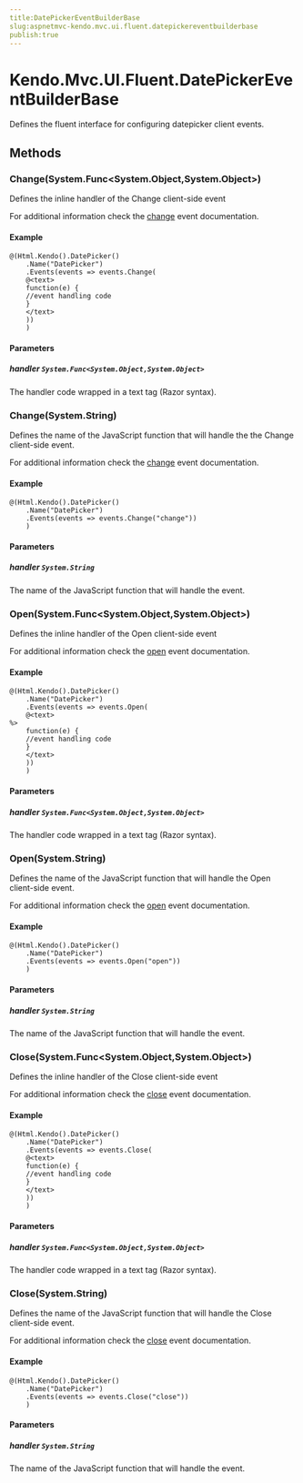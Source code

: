 ```yaml
---
title:DatePickerEventBuilderBase
slug:aspnetmvc-kendo.mvc.ui.fluent.datepickereventbuilderbase
publish:true
---
```


# Kendo.Mvc.UI.Fluent.DatePickerEventBuilderBase
Defines the fluent interface for configuring datepicker client events.



## Methods

### Change(System.Func\<System.Object,System.Object\>)
Defines the inline handler of the Change client-side event

For additional information check the [change](/api/web/datepickerbase#events-change) event documentation.


#### Example

    @(Html.Kendo().DatePicker()
        .Name("DatePicker")
        .Events(events => events.Change(
        @<text>
        function(e) {
        //event handling code
        }
        </text>
        ))
        )
        


#### Parameters

##### handler `System.Func<System.Object,System.Object>`
The handler code wrapped in a text tag (Razor syntax).




### Change(System.String)
Defines the name of the JavaScript function that will handle the the Change client-side event.

For additional information check the [change](/api/web/datepickerbase#events-change) event documentation.


#### Example

    @(Html.Kendo().DatePicker()
        .Name("DatePicker")
        .Events(events => events.Change("change"))
        )
        


#### Parameters

##### handler `System.String`
The name of the JavaScript function that will handle the event.




### Open(System.Func\<System.Object,System.Object\>)
Defines the inline handler of the Open client-side event

For additional information check the [open](/api/web/datepickerbase#events-open) event documentation.


#### Example

    @(Html.Kendo().DatePicker()
        .Name("DatePicker")
        .Events(events => events.Open(
        @<text>
    %>
        function(e) {
        //event handling code
        }
        </text>
        ))
        )
        


#### Parameters

##### handler `System.Func<System.Object,System.Object>`
The handler code wrapped in a text tag (Razor syntax).




### Open(System.String)
Defines the name of the JavaScript function that will handle the Open client-side event.

For additional information check the [open](/api/web/datepickerbase#events-open) event documentation.


#### Example

    @(Html.Kendo().DatePicker()
        .Name("DatePicker")
        .Events(events => events.Open("open"))
        )
        


#### Parameters

##### handler `System.String`
The name of the JavaScript function that will handle the event.




### Close(System.Func\<System.Object,System.Object\>)
Defines the inline handler of the Close client-side event

For additional information check the [close](/api/web/datepickerbase#events-close) event documentation.


#### Example

    @(Html.Kendo().DatePicker()
        .Name("DatePicker")
        .Events(events => events.Close(
        @<text>
        function(e) {
        //event handling code
        }
        </text>
        ))
        )
        


#### Parameters

##### handler `System.Func<System.Object,System.Object>`
The handler code wrapped in a text tag (Razor syntax).




### Close(System.String)
Defines the name of the JavaScript function that will handle the Close client-side event.

For additional information check the [close](/api/web/datepickerbase#events-close) event documentation.


#### Example

    @(Html.Kendo().DatePicker()
        .Name("DatePicker")
        .Events(events => events.Close("close"))
        )
        


#### Parameters

##### handler `System.String`
The name of the JavaScript function that will handle the event.





